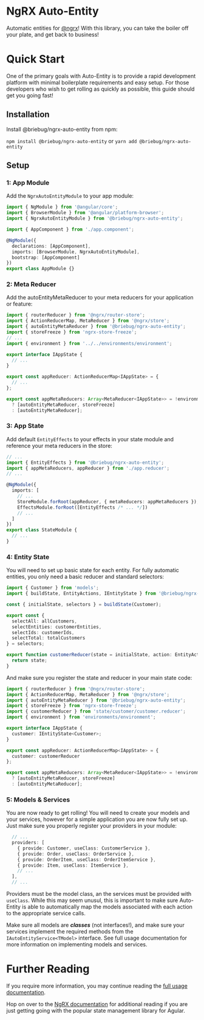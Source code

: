 # NgRX Auto-Entity

Automatic entities for [@ngrx](https://github.com/ngrx/platform)! With this library, you can take the boiler off your plate, and
get back to business!

# Quick Start

One of the primary goals with Auto-Entity is to provide a rapid development platform
with minimal boilerplate requirements and easy setup. For those developers who wish
to get rolling as quickly as possible, this guide should get you going fast!

## Installation

Install @briebug/ngrx-auto-entity from npm:

`npm install @briebug/ngrx-auto-entity` or `yarn add @briebug/ngrx-auto-entity`

## Setup

### 1: App Module

Add the `NgrxAutoEntityModule` to your app module:

```typescript
import { NgModule } from '@angular/core';
import { BrowserModule } from '@angular/platform-browser';
import { NgrxAutoEntityModule } from '@briebug/ngrx-auto-entity';

import { AppComponent } from './app.component';

@NgModule({
  declarations: [AppComponent],
  imports: [BrowserModule, NgrxAutoEntityModule],
  bootstrap: [AppComponent]
})
export class AppModule {}
```

### 2: Meta Reducer

Add the autoEntityMetaReducer to your meta reducers for your application or
feature:

```typescript
import { routerReducer } from '@ngrx/router-store';
import { ActionReducerMap, MetaReducer } from '@ngrx/store';
import { autoEntityMetaReducer } from '@briebug/ngrx-auto-entity';
import { storeFreeze } from 'ngrx-store-freeze';
// ...
import { environment } from '../../environments/environment';

export interface IAppState {
  // ...
}

export const appReducer: ActionReducerMap<IAppState> = {
  // ...
};

export const appMetaReducers: Array<MetaReducer<IAppState>> = !environment.production
  ? [autoEntityMetaReducer, storeFreeze]
  : [autoEntityMetaReducer];
```

### 3: App State

Add default `EntityEffects` to your effects in your state module and reference
your meta reducers in the store:

```typescript
// ...
import { EntityEffects } from '@briebug/ngrx-auto-entity';
import { appMetaReducers, appReducer } from './app.reducer';
// ...

@NgModule({
  imports: [
    // ...
    StoreModule.forRoot(appReducer, { metaReducers: appMetaReducers }),
    EffectsModule.forRoot([EntityEffects /* ... */])
    // ...
  ]
})
export class StateModule {
  // ...
}
```

### 4: Entity State

You will need to set up basic state for each entity. For fully automatic entities, you
only need a basic reducer and standard selectors:

```typescript
import { Customer } from 'models';
import { buildState, EntityActions, IEntityState } from '@briebug/ngrx-auto-entity';

const { initialState, selectors } = buildState(Customer);

export const {
  selectAll: allCustomers,
  selectEntities: customerEntities,
  selectIds: customerIds,
  selectTotal: totalCustomers
} = selectors;

export function customerReducer(state = initialState, action: EntityActions<Customer>): IEntityState<Customer> {
  return state;
}
```

And make sure you register the state and reducer in your main state code:

```typescript
import { routerReducer } from '@ngrx/router-store';
import { ActionReducerMap, MetaReducer } from '@ngrx/store';
import { autoEntityMetaReducer } from '@briebug/ngrx-auto-entity';
import { storeFreeze } from 'ngrx-store-freeze';
import { customerReducer } from 'state/customer/customer.reducer';
import { environment } from 'environments/environment';

export interface IAppState {
  customer: IEntityState<Customer>;
}

export const appReducer: ActionReducerMap<IAppState> = {
  customer: customerReducer
};

export const appMetaReducers: Array<MetaReducer<IAppState>> = !environment.production
  ? [autoEntityMetaReducer, storeFreeze]
  : [autoEntityMetaReducer];
```

### 5: Models & Services

You are now ready to get rolling! You will need to create your models and your
services, however for a simple application you are now fully set up. Just make sure
you properly register your providers in your module:

```typescript
  // ...
  providers: [
    { provide: Customer, useClass: CustomerService },
    { provide: Order, useClass: OrderService },
    { provide: OrderItem, useClass: OrderItemService },
    { provide: Item, useClass: ItemService },
    // ...
  ],
  // ...
```

Providers must be the model class, an the services must be provided with `useClass`. While
this may seem unusul, this is important to make sure Auto-Entity is able to automatically
map the models associated with each action to the appropriate service calls.

Make sure all models are _**classes**_ (not interfaces!), and make sure your services
implement the required methods from the `IAutoEntityService<TModel>` interface. See
full usage documentation for more information on implementing models and services.

# Further Reading

If you require more information, you may continue reading the [full usage documentation](USAGE.md).

Hop on over to the [NgRX documentation](https://github.com/ngrx/platform) for additional reading if you are just getting going with the popular state management library for Agular.
